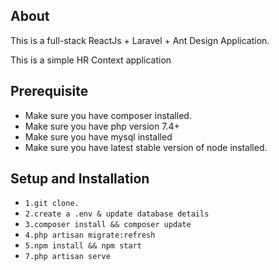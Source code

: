 ## About
<p>This is a full-stack ReactJs + Laravel + Ant Design Application.</p>
<p>This is a simple HR Context application</p>

## Prerequisite

<ul>
  <li>Make sure you have composer installed.</li>
  <li>Make sure you have php version 7.4+</li>
  <li>Make sure you have mysql installed</li>
  <li>Make sure you have latest stable version of node installed.</li>
</ul>

## Setup and Installation

<ul>
  <li><code>1.git clone.</code></li>
  <li><code>2.create a .env & update database details</code></li>
  <li><code>3.composer install && composer update</code></li>
  <li><code>4.php artisan migrate:refresh</code></li>
  <li><code>5.npm install && npm start</code></li>
  <li><code>7.php artisan serve</code></li>
</ul>
